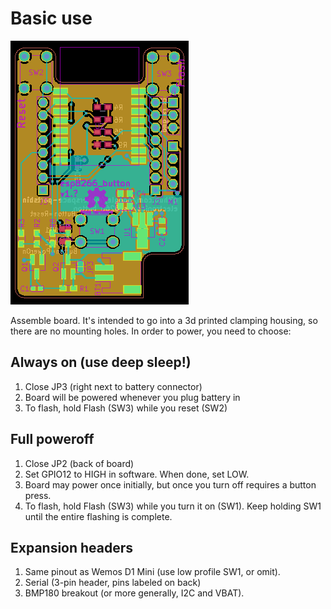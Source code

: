 # Basic use

![](board.png) 


Assemble board.  It's intended to go into a 3d printed clamping housing, so
there are no mounting holes.  In order to power, you need to choose:

## Always on (use deep sleep!)

1. Close JP3 (right next to battery connector)
2. Board will be powered whenever you plug battery in
3. To flash, hold Flash (SW3) while you reset (SW2)

## Full poweroff

1. Close JP2 (back of board)
2. Set GPIO12 to HIGH in software.  When done, set LOW.
3. Board may power once initially, but once you turn off requires a button
   press.
4. To flash, hold Flash (SW3) while you turn it on (SW1).  Keep holding SW1
   until the entire flashing is complete.

## Expansion headers

1. Same pinout as Wemos D1 Mini (use low profile SW1, or omit).
2. Serial (3-pin header, pins labeled on back)
3. BMP180 breakout (or more generally, I2C and VBAT).

